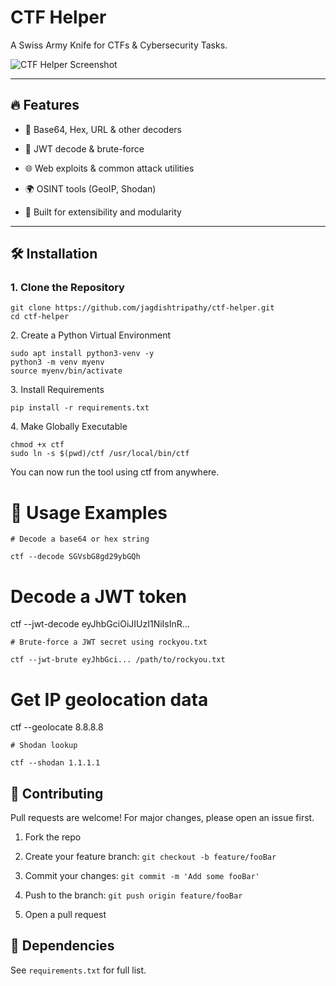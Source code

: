 # CTF Helper

A Swiss Army Knife for CTFs & Cybersecurity Tasks.

![CTF Helper Screenshot](ctf-helper/modules/ctf-helper-image.png)

---

## 🔥 Features

- 🧬 Base64, Hex, URL & other decoders

- 🔐 JWT decode & brute-force

- 🌐 Web exploits & common attack utilities

- 🌍 OSINT tools (GeoIP, Shodan)

- 🧰 Built for extensibility and modularity
---

## 🛠️ Installation

### 1. Clone the Repository

```
git clone https://github.com/jagdishtripathy/ctf-helper.git
cd ctf-helper
```
2\. Create a Python Virtual Environment
```
sudo apt install python3-venv -y
python3 -m venv myenv
source myenv/bin/activate
```
3\. Install Requirements
```
pip install -r requirements.txt

```
4\. Make Globally Executable
```
chmod +x ctf
sudo ln -s $(pwd)/ctf /usr/local/bin/ctf
```
You can now run the tool using ctf from anywhere.

# 🚀 Usage Examples

```
# Decode a base64 or hex string

ctf --decode SGVsbG8gd29ybGQh
```
# Decode a JWT token

ctf --jwt-decode eyJhbGciOiJIUzI1NiIsInR...
```
# Brute-force a JWT secret using rockyou.txt

ctf --jwt-brute eyJhbGci... /path/to/rockyou.txt

```
# Get IP geolocation data

ctf --geolocate 8.8.8.8
```
# Shodan lookup

ctf --shodan 1.1.1.1
```

🧠 Contributing
---------------

Pull requests are welcome! For major changes, please open an issue first.

1.  Fork the repo

2.  Create your feature branch: `git checkout -b feature/fooBar`

3.  Commit your changes: `git commit -m 'Add some fooBar'`

4.  Push to the branch: `git push origin feature/fooBar`

5.  Open a pull request

🧩 Dependencies
---------------

See `requirements.txt` for full list.
